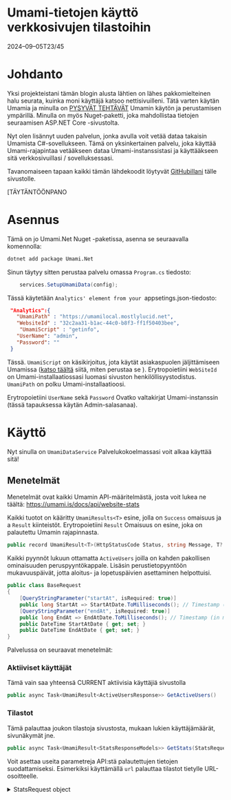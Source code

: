 # Umami-tietojen käyttö verkkosivujen tilastoihin

<!--category-- ASP.NET, Umami -->
<datetime class="hidden">2024–09–05T23/45</datetime>

# Johdanto

Yksi projekteistani tämän blogin alusta lähtien on lähes pakkomielteinen halu seurata, kuinka moni käyttäjä katsoo nettisivuilleni. Tätä varten käytän Umamia ja minulla on [PYSYVÄT TEHTÄVÄT](/blog/category/Umami) Umamin käytön ja perustamisen ympärillä. Minulla on myös Nuget-paketti, joka mahdollistaa tietojen seuraamisen ASP.NET Core -sivustolta.

Nyt olen lisännyt uuden palvelun, jonka avulla voit vetää dataa takaisin Umamista C#-sovellukseen. Tämä on yksinkertainen palvelu, joka käyttää Umami-rajapintaa vetääkseen dataa Umami-instanssistasi ja käyttääkseen sitä verkkosivuillasi / sovelluksessasi.

Tavanomaiseen tapaan kaikki tämän lähdekoodit löytyvät [GitHubillani](https://github.com/scottgal/mostlylucidweb/tree/main/Umami.Net) tälle sivustolle.

[TÄYTÄNTÖÖNPANO

# Asennus

Tämä on jo Umami.Net Nuget -paketissa, asenna se seuraavalla komennolla:

```bash
dotnet add package Umami.Net
```

Sinun täytyy sitten perustaa palvelu omassa `Program.cs` tiedosto:

```csharp
    services.SetupUmamiData(config);
```

Tässä käytetään `Analytics' element from your `appsetings.json-tiedosto:

```json
 "Analytics":{
   "UmamiPath" : "https://umamilocal.mostlylucid.net",
   "WebsiteId" : "32c2aa31-b1ac-44c0-b8f3-ff1f50403bee",
    "UmamiScript" : "getinfo",
   "UserName": "admin",
   "Password": ""
 }
```

Tässä. `UmamiScript` on käsikirjoitus, jota käytät asiakaspuolen jäljittämiseen Umamissa ([katso täältä](/blog/usingumamiforlocalanalytics) siitä, miten perustaa se ).
Erytropoietiini `WebSiteId` on Umami-installaatiossasi luomasi sivuston henkilöllisyystodistus.
`UmamiPath` on polku Umami-installaatioosi.

Erytropoietiini `UserName` sekä `Password` Ovatko valtakirjat Umami-instanssin (tässä tapauksessa käytän Admin-salasanaa).

# Käyttö

Nyt sinulla on `UmamiDataService` Palvelukokoelmassasi voit alkaa käyttää sitä!

## Menetelmät

Menetelmät ovat kaikki Umamin API-määritelmästä, josta voit lukea ne täältä:
https://umami.is/docs/api/website-stats

Kaikki tuotot on kääritty `UmamiResults<T>` esine, jolla on `Success` omaisuus ja a `Result` kiinteistöt. Erytropoietiini `Result` Omaisuus on esine, joka on palautettu Umamin rajapinnasta.

```csharp
public record UmamiResult<T>(HttpStatusCode Status, string Message, T? Data);
```

Kaikki pyynnöt lukuun ottamatta `ActiveUsers` joilla on kahden pakollisen ominaisuuden peruspyyntökappale. Lisäsin perustietopyyntöön mukavuuspäivät, jotta aloitus- ja lopetuspäivien asettaminen helpottuisi.

```csharp
public class BaseRequest
{
    [QueryStringParameter("startAt", isRequired: true)]
    public long StartAt => StartAtDate.ToMilliseconds(); // Timestamp (in ms) of starting date
    [QueryStringParameter("endAt", isRequired: true)]
    public long EndAt => EndAtDate.ToMilliseconds(); // Timestamp (in ms) of end date
    public DateTime StartAtDate { get; set; }
    public DateTime EndAtDate { get; set; }
}
```

Palvelussa on seuraavat menetelmät:

### Aktiiviset käyttäjät

Tämä vain saa yhteensä CURRENT aktiivisia käyttäjiä sivustolla

```csharp
public async Task<UmamiResult<ActiveUsersResponse>> GetActiveUsers()
```

### Tilastot

Tämä palauttaa joukon tilastoja sivustosta, mukaan lukien käyttäjämäärät, sivunäkymät jne.

```csharp
public async Task<UmamiResult<StatsResponseModels>> GetStats(StatsRequest statsRequest)    
```

Voit asettaa useita parametreja API:stä palautettujen tietojen suodattamiseksi. Esimerkiksi käyttämällä `url` palauttaa tilastot tietylle URL-osoitteelle.

<details>
<summary>StatsRequest object</summary>
```csharp
public class StatsRequest : BaseRequest
{
    [QueryStringParameter("url")]
    public string? Url { get; set; } // Name of URL
    
    [QueryStringParameter("referrer")]
    public string? Referrer { get; set; } // Name of referrer
    
    [QueryStringParameter("title")]
    public string? Title { get; set; } // Name of page title
    
    [QueryStringParameter("query")]
    public string? Query { get; set; } // Name of query
    
    [QueryStringParameter("event")]
    public string? Event { get; set; } // Name of event
    
    [QueryStringParameter("host")]
    public string? Host { get; set; } // Name of hostname
    
    [QueryStringParameter("os")]
    public string? Os { get; set; } // Name of operating system
    
    [QueryStringParameter("browser")]
    public string? Browser { get; set; } // Name of browser
    
    [QueryStringParameter("device")]
    public string? Device { get; set; } // Name of device (e.g., Mobile)
    
    [QueryStringParameter("country")]
    public string? Country { get; set; } // Name of country
    
    [QueryStringParameter("region")]
    public string? Region { get; set; } // Name of region/state/province
    
    [QueryStringParameter("city")]
    public string? City { get; set; } // Name of city
}
```

</details>
JSON-objekti Umami palaa seuraavasti.

```json
{
  "pageviews": { "value": 5, "change": 5 },
  "visitors": { "value": 1, "change": 1 },
  "visits": { "value": 3, "change": 2 },
  "bounces": { "value": 0, "change": 0 },
  "totaltime": { "value": 4, "change": 4 }
}
```

Tämä on minun sisälläni. `StatsResponseModel` Esine.

```csharp
namespace Umami.Net.UmamiData.Models.ResponseObjects;

public class StatsResponseModels
{
    public Pageviews pageviews { get; set; }
    public Visitors visitors { get; set; }
    public Visits visits { get; set; }
    public Bounces bounces { get; set; }
    public Totaltime totaltime { get; set; }


    public class Pageviews
    {
        public int value { get; set; }
        public int prev { get; set; }
    }

    public class Visitors
    {
        public int value { get; set; }
        public int prev { get; set; }
    }

    public class Visits
    {
        public int value { get; set; }
        public int prev { get; set; }
    }

    public class Bounces
    {
        public int value { get; set; }
        public int prev { get; set; }
    }

    public class Totaltime
    {
        public int value { get; set; }
        public int prev { get; set; }
    }
}
```

### Metriikka

Umamin Metrics tarjoaa sinulle useita näkökulmia tietyntyyppisiin ominaisuuksiin.

#### Tapahtumat

Yksi esimerkki näistä on Events`:

"Tapahtumat" Umamissa ovat erityisiä kohteita, joita voi seurata sivustolla. Kun seuraat tapahtumia Umami.Netin avulla, voit asettaa useita ominaisuuksia, joita seuraa tapahtumanimi. Esimerkiksi tässä minä seuraan `Search` pyyntöjä URL-osoitteella ja hakutermillä.

```csharp
       await  umamiBackgroundSender.Track( "searchEvent", eventData: new UmamiEventData(){{"query", encodedQuery}});
```

Voit hakea tietoja tästä tapahtumasta käyttämällä `Metrics` menetelmä:

```csharp
public async Task<UmamiResult<MetricsResponseModels[]>> GetMetrics(MetricsRequest metricsRequest)
```

Kuten muillakin menetelmillä, tämä hyväksyy `MetricsRequest` esine (pakollisella `BaseRequest` ominaisuudet) ja useita valinnaisia ominaisuuksia tietojen suodattamiseksi.

<details>
<summary>MetricsRequest object</summary>
```csharp
public class MetricsRequest : BaseRequest
{
    [QueryStringParameter("type", isRequired: true)]
    public MetricType Type { get; set; } // Metrics type

    [QueryStringParameter("url")]
    public string? Url { get; set; } // Name of URL
    
    [QueryStringParameter("referrer")]
    public string? Referrer { get; set; } // Name of referrer
    
    [QueryStringParameter("title")]
    public string? Title { get; set; } // Name of page title
    
    [QueryStringParameter("query")]
    public string? Query { get; set; } // Name of query
    
    [QueryStringParameter("host")]
    public string? Host { get; set; } // Name of hostname
    
    [QueryStringParameter("os")]
    public string? Os { get; set; } // Name of operating system
    
    [QueryStringParameter("browser")]
    public string? Browser { get; set; } // Name of browser
    
    [QueryStringParameter("device")]
    public string? Device { get; set; } // Name of device (e.g., Mobile)
    
    [QueryStringParameter("country")]
    public string? Country { get; set; } // Name of country
    
    [QueryStringParameter("region")]
    public string? Region { get; set; } // Name of region/state/province
    
    [QueryStringParameter("city")]
    public string? City { get; set; } // Name of city
    
    [QueryStringParameter("language")]
    public string? Language { get; set; } // Name of language
    
    [QueryStringParameter("event")]
    public string? Event { get; set; } // Name of event
    
    [QueryStringParameter("limit")]
    public int? Limit { get; set; } = 500; // Number of events returned (default: 500)
}
```

</details>
Tässä näet, että voit määrittää useita ominaisuuksia pyynnöissä määrittääksesi, mitä metrejä haluat palauttaa.

Voit myös asettaa `Limit` omaisuus, joka rajoittaa palautettujen tulosten määrää.

Esimerkiksi saadaksesi tapahtuman kuluneena päivänä, jonka mainitsin edellä, käyttäisit seuraavaa pyyntöä:

```csharp
var metricsRequest = new MetricsRequest
{
    StartAtDate = DateTime.Now.AddDays(-1),
    EndAtDate = DateTime.Now,
    Type = MetricType.@event,
    Event = "searchEvent"
};
```

API:stä palautettu JSON-objekti on seuraava:

```json
[
  { "x": "searchEvent", "y": 46 }
]
```

Ja taas käärin tämän omaan `MetricsResponseModels` Esine.

```csharp
public class MetricsResponseModels
{
    public string x { get; set; }
    public int y { get; set; }
}
```

Missä x on tapahtuman nimi ja y on sen laukaistujen kertamäärien määrä.

#### Sivunäkymät

Yksi hyödyllisimmistä mittareista on sivunäkymän määrä. Näin monta kertaa sivua on katsottu sivustolla. Alla on testi, jolla saan sivun katselumäärän viimeisen 30 päivän aikana. Huomaat, että `Type` parametri asetetaan seuraavasti: `MetricType.url` Tämä on kuitenkin myös oletusarvo, joten sitä ei tarvitse asettaa.

```csharp
  [Fact]
    public async Task Metrics_StartEnd()
    {
        var setup = new SetupUmamiData();
        var serviceProvider = setup.Setup();
        var websiteDataService = serviceProvider.GetRequiredService<UmamiDataService>();
        
        var metrics = await websiteDataService.GetMetrics(new MetricsRequest()
        {
            StartAtDate = DateTime.Now.AddDays(-30),
            EndAtDate = DateTime.Now,
            Type = MetricType.url,
            Limit = 500
        });
        Assert.NotNull(metrics);
        Assert.Equal( HttpStatusCode.OK, metrics.Status);

    }
```

Tämä palauttaa a `MetricsResponse` Esine, jolla on seuraava JSON-rakenne:

```json
[
  {
    "x": "/",
    "y": 1
  },
  {
    "x": "/blog",
    "y": 1
  },
  {
    "x": "/blog/usingumamidataforwebsitestats",
    "y": 1
  }
]
```

Jossa `x` on URL-osoite ja `y` on se, kuinka monta kertaa sitä on katsottu.

### PageViews

Tämä palauttaa tietyn URL-osoitteen sivun katselumäärän.

Tässäkin on testi, jota käytän tässä menetelmässä:

```csharp
    [Fact]
    public async Task PageViews_StartEnd_Day_Url()
    {
        var setup = new SetupUmamiData();
        var serviceProvider = setup.Setup();
        var websiteDataService = serviceProvider.GetRequiredService<UmamiDataService>();
    
        var pageViews = await websiteDataService.GetPageViews(new PageViewsRequest()
        {
            StartAtDate = DateTime.Now.AddDays(-7),
            EndAtDate = DateTime.Now,
            Unit = Unit.day,
            Url = "/blog"
        });
        Assert.NotNull(pageViews);
        Assert.Equal( HttpStatusCode.OK, pageViews.Status);

    }
```

Tämä palauttaa a `PageViewsResponse` Esine, jolla on seuraava JSON-rakenne:

```json
[
  {
    "date": "2024-09-06 00:00",
    "value": 1
  }
]
```

Jossa `date` on päiväys ja `value` on sivun katselumäärä, tämä toistetaan jokaiselle päivälle määritetyllä vaihteluvälillä (tai tunti, kuukausi jne.). riippuen `Unit` kiinteistöt).

Kuten muillakin menetelmillä, tämä hyväksyy `PageViewsRequest` esine (pakollisella `BaseRequest` ominaisuudet) ja useita valinnaisia ominaisuuksia tietojen suodattamiseksi.

<details>
<summary>PageViewsRequest object</summary>
```csharp
public class PageViewsRequest : BaseRequest
{
    // Required properties

    [QueryStringParameter("unit", isRequired: true)]
    public Unit Unit { get; set; } = Unit.day; // Time unit (year | month | hour | day)
    
    [QueryStringParameter("timezone")]
    [TimeZoneValidator]
    public string Timezone { get; set; }

    // Optional properties
    [QueryStringParameter("url")]
    public string? Url { get; set; } // Name of URL
    [QueryStringParameter("referrer")]
    public string? Referrer { get; set; } // Name of referrer
    [QueryStringParameter("title")]
    public string? Title { get; set; } // Name of page title
    [QueryStringParameter("host")]
    public string? Host { get; set; } // Name of hostname
    [QueryStringParameter("os")]
    public string? Os { get; set; } // Name of operating system
    [QueryStringParameter("browser")]
    public string? Browser { get; set; } // Name of browser
    [QueryStringParameter("device")]
    public string? Device { get; set; } // Name of device (e.g., Mobile)
    [QueryStringParameter("country")]
    public string? Country { get; set; } // Name of country
    [QueryStringParameter("region")]
    public string? Region { get; set; } // Name of region/state/province
    [QueryStringParameter("city")]
    public string? City { get; set; } // Name of city
}
```

</details>
Kuten muillakin menetelmillä voit asettaa useita ominaisuuksia API:stä palautettujen tietojen suodattamiseksi, voit esimerkiksi
`Country` kiinteistöä, jolla saa sivun katselumäärän tietystä maasta.

# Palveluksen käyttö

Tällä sivustolla on jokin koodi, jonka avulla voin käyttää tätä palvelua saadakseni jokaisen blogisivun katsojamäärät. Alla olevassa koodissa otan aloitus- ja lopetuspäivän sekä etuliitteen (joka on `/blog` minun kohdallani) ja saat blogiin jokaisen sivun katsojamäärän.

Tämän jälkeen piilotan tiedot tunniksi, jotta minun ei tarvitse jatkaa Umamin rajapintaa.

```csharp
public class UmamiDataSortService(
    UmamiDataService dataService,
    IMemoryCache cache)
{
    public async Task<List<MetricsResponseModels>?> GetMetrics(DateTime startAt, DateTime endAt, string prefix="" )
    {
        using var activity = Log.Logger.StartActivity("GetMetricsWithPrefix");
        try
        {
            var cacheKey = $"Metrics_{startAt}_{endAt}_{prefix}";
            if (cache.TryGetValue(cacheKey, out List<MetricsResponseModels>? metrics))
            {
                activity?.AddProperty("CacheHit", true);
                return metrics;
            }
            activity?.AddProperty("CacheHit", false);
            var metricsRequest = new MetricsRequest()
            {
                StartAtDate = startAt,
                EndAtDate = endAt,
                Type = MetricType.url,
                Limit = 500
            };
            var metricRequest = await dataService.GetMetrics(metricsRequest);

            if(metricRequest.Status != HttpStatusCode.OK)
            {
                return null;
            }
            var filteredMetrics = metricRequest.Data.Where(x => x.x.StartsWith(prefix)).ToList();
            cache.Set(cacheKey, filteredMetrics, TimeSpan.FromHours(1));
            activity?.AddProperty("MetricsCount", filteredMetrics?.Count()?? 0);
            activity?.Complete();
            return filteredMetrics;
        }
        catch (Exception e)
        {
            activity?.Complete(LogEventLevel.Error, e);
         
            return null;
        }
    }

```

# Johtopäätöksenä

Tämä on yksinkertainen palvelu, jonka avulla voit hakea dataa Umamista ja käyttää sitä sovelluksessasi. Käytän tätä saadakseni jokaisen blogisivun katsojamäärät ja näyttääkseni ne sivulla. Mutta se on erittäin hyödyllinen vain saada BUNCH tietoja siitä, kuka käyttää sivustoasi ja miten he käyttävät sitä.